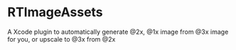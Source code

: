 RTImageAssets
=============

A Xcode plugin to automatically generate @2x, @1x image from @3x image for you, or upscale to @3x from @2x
